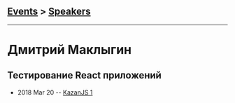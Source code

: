 ## [Events](../README.md) > [Speakers](../speakers.md)
---

# Дмитрий Маклыгин

## Тестирование React приложений
- 2018 Mar 20 -- [KazanJS 1](https://www.youtube.com/watch?v=jR5JmW2JDwQ)    
